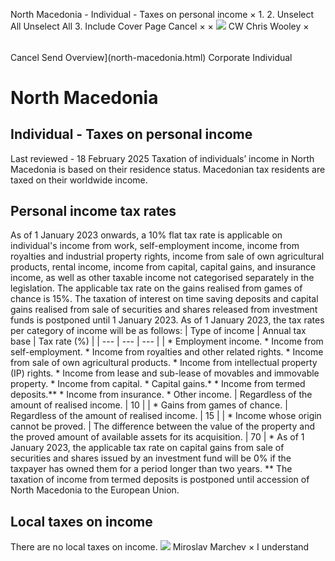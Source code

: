 North Macedonia - Individual - Taxes on personal income
×
1.
2.
Unselect All
Unselect All
3.
Include Cover Page
Cancel
×
×
![](-/media/world-wide-tax-summaries/attachments/global---chris-wooley.ashx%3Frev=ac5e5f3223b34096b1afc2a6009c7320&revision=ac5e5f32-23b3-4096-b1af-c2a6009c7320&hash=859B7ADC84DC2CBEC9760E9E6EE7DE6D0A8BFCDF)
CW
Chris Wooley
×
######
Cancel
Send
Overview](north-macedonia.html)
Corporate
Individual
# North Macedonia
## Individual - Taxes on personal income
Last reviewed - 18 February 2025
Taxation of individuals’ income in North Macedonia is based on their residence status.
Macedonian tax residents are taxed on their worldwide income.
## Personal income tax rates
As of 1 January 2023 onwards, a 10% flat tax rate is applicable on individual's income from work, self-employment income, income from royalties and industrial property rights, income from sale of own agricultural products, rental income, income from capital, capital gains, and insurance income, as well as other taxable income not categorised separately in the legislation. The applicable tax rate on the gains realised from games of chance is 15%.
The taxation of interest on time saving deposits and capital gains realised from sale of securities and shares released from investment funds is postponed until 1 January 2023.
As of 1 January 2023, the tax rates per category of income will be as follows:
| Type of income | Annual tax base | Tax rate (%) |
| --- | --- | --- |
| * Employment income. * Income from self-employment. * Income from royalties and other related rights. * Income from sale of own agricultural products. * Income from intellectual property (IP) rights. * Income from lease and sub-lease of movables and immovable property. * Income from capital. * Capital gains.\* * Income from termed deposits.\*\* * Income from insurance. * Other income. | Regardless of the amount of realised income. | 10 |
| * Gains from games of chance. | Regardless of the amount of realised income. | 15 |
| * Income whose origin cannot be proved. | The difference between the value of the property and the proved amount of available assets for its acquisition. | 70 |
\* As of 1 January 2023, the applicable tax rate on capital gains from sale of securities and shares issued by an investment fund will be 0% if the taxpayer has owned them for a period longer than two years.
\*\* The taxation of income from termed deposits is postponed until accession of North Macedonia to the European Union.
## Local taxes on income
There are no local taxes on income.
![](-/media/world-wide-tax-summaries/northmacedoniamiroslav-marchevnorth-macedonia--miroslav-marchevjpg20210120171650340.ashx%3Frev=03dbeb07d57945a381f73ee8fb23b448&revision=03dbeb07-d579-45a3-81f7-3ee8fb23b448&hash=432F8B0920E5EB9EA60C0D4C9D5F18608B409BFB)
Miroslav Marchev
×
I understand